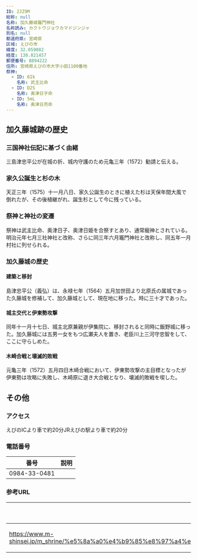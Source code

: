 ```yaml
---
ID: 2JZ9M
総称: null
名称: 加久藤城竈門神社
名称読み: カクトウジョウカマドジンジャ
別名: null
都道府県: 宮崎県
区域: えびの市
緯度: 32.059082
経度: 130.821457
郵便番号: 8894222
住所: 宮崎県えびの市大字小田1100番地
祭神:
  - ID: 6Ik
    名称: 武主比命
  - ID: D2S
    名称: 奥津日子命
  - ID: 5mL
    名称: 奥津日売命
---
```


## 加久藤城跡の歴史

### 三国神社伝記に基づく由緒

三島津忠平公が在城の折、城内守護のため元亀三年（1572）勧請と伝える。

### 家久公誕生と杉の木

天正三年（1575）十一月八日、家久公誕生のときに植えた杉は天保年間大風で倒れたが、その後植継がれ、誕生杉として今に残っている。

### 祭神と神社の変遷

祭神は武主比命、奥津日子、奥津日姫を合祭すとあり、通常寵神とされている。明治元年七月三社神社と改称、さらに同三年六月竈門神社と改称し、同五年一月村社に列せられる。

### 加久藤城の歴史

#### 建築と移封

島津忠平公（義弘）は、永禄七年（1564）五月加世田より北原氏の属城であった久藤城を修補して、加久藤城として、現在地に移った。時に三十才であった。

#### 城主交代と伊東勢攻撃

同年十一月十七日、城主北原兼親が伊集院に、移封されると同時に飯野城に移った。加久藤城には五男一女をもつ広瀬夫人を置き、老臣川上三河守忠智をして、ここに守らしめた。

#### 木崎合戦と壊滅的敗戦

元亀三年（1572）五月四日木崎合戦において、伊東勢攻撃の主目標となったが伊東勢は攻略に失敗し、木崎原に退き大合戦となり、壊滅的敗戦を喫した。

## その他

### アクセス

えびのICより車で約20分JRえびの駅より車で約20分

### 電話番号

| 番号         | 説明 |
| ------------ | ---- |
| 0984-33-0481 |      |

### 参考URL

| URL                                                                                                                                                                                                                                       | 説明   |
| ----------------------------------------------------------------------------------------------------------------------------------------------------------------------------------------------------------------------------------------- | ------ |
| https://www.m-shinsei.jp/m_shrine/%e5%8a%a0%e4%b9%85%e8%97%a4%e5%9f%8e%e7%ab%88%e9%96%80%e7%a5%9e%e7%a4%be%ef%bc%88%e3%81%8b%e3%81%8f%e3%81%a8%e3%81%86%e3%81%98%e3%82%87%e3%81%86%e3%81%8b%e3%81%be%e3%81%a9%e3%81%98%e3%82%93%e3%81%98/ | 神社庁 |
